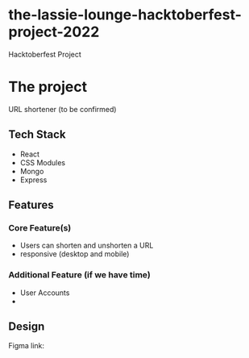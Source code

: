 # the-lassie-lounge-hacktoberfest-project-2022
Hacktoberfest Project


# The project 

URL shortener (to be confirmed)

## Tech Stack
- React
- CSS Modules
- Mongo
- Express

## Features

### Core Feature(s)
- Users can shorten and unshorten a URL
- responsive (desktop and mobile)

### Additional Feature (if we have time)
- User Accounts
- 

## Design
Figma link: 
